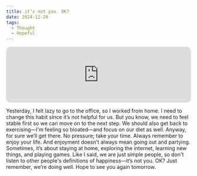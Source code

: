 ```yaml
---
title: it’s not you. OK?
date: 2024-12-29
tags:
  - Thought
  - Hopeful
---
```


<iframe style="border-radius:12px" src="https://open.spotify.com/embed/track/70C4NyhjD5OZUMzvWZ3njJ?utm_source=generator" width="100%" height="152" frameBorder="0" allowfullscreen="" allow="autoplay; clipboard-write; encrypted-media; fullscreen; picture-in-picture" loading="lazy"></iframe>

Yesterday, I felt lazy to go to the office, so I worked from home. I need to change this habit since it’s not helpful for us. But you know, we need to feel stable first so we can move on to the next step. We should also get back to exercising—I'm feeling so bloated—and focus on our diet as well. Anyway, for sure we’ll get there. No pressure; take your time. Always remember to enjoy your life. And enjoyment doesn't always mean going out and partying. Sometimes, it’s about staying at home, exploring the internet, learning new things, and playing games. Like I said, we are just simple people, so don't listen to other people's definitions of happiness—it’s not you. OK? Just remember, we’re doing well. Hope to see you again tomorrow.